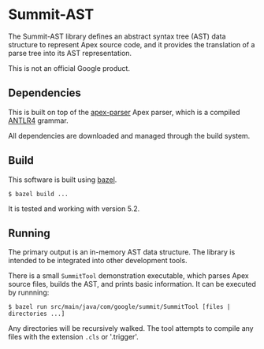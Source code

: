 # Summit-AST

The Summit-AST library defines an abstract syntax tree (AST) data structure
to represent Apex source code, and it provides the translation of a parse tree
into its AST representation. 

This is not an official Google product.

## Dependencies

This is built on top of the [apex-parser](https://github.com/nawforce/apex-parser)
Apex parser, which is a compiled [ANTLR4](https://github.com/antlr/antlr4) grammar.

All dependencies are downloaded and managed through the build system.

## Build

This software is built using [bazel](https://bazel.build/).

```
$ bazel build ...
```

It is tested and working with version 5.2.

## Running

The primary output is an in-memory AST data structure. The library
is intended to be integrated into other development tools.

There is a small `SummitTool` demonstration executable, which parses
Apex source files, builds the AST, and prints basic information. It
can be executed by runnning:

```
$ bazel run src/main/java/com/google/summit/SummitTool [files | directories ...]
```

Any directories will be recursively walked. The tool attempts to compile
any files with the extension `.cls` or '.trigger'.
